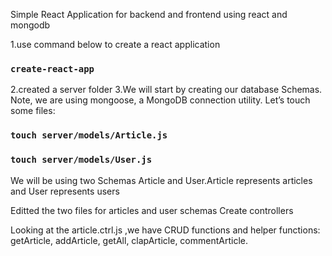 Simple React Application for backend and frontend using react and mongodb

1.use command below to create a react application
### `create-react-app`
2.created a server folder
3.We will start by creating our database Schemas. Note, we are using mongoose, a MongoDB connection utility. Let’s touch some files:

### `touch server/models/Article.js`
### `touch server/models/User.js`

We will be using two Schemas Article and User.Article represents articles and User represents users


Editted the two files for articles and user schemas
Create controllers

Looking at the article.ctrl.js ,we have CRUD functions and helper functions: getArticle, addArticle, getAll, clapArticle, commentArticle.